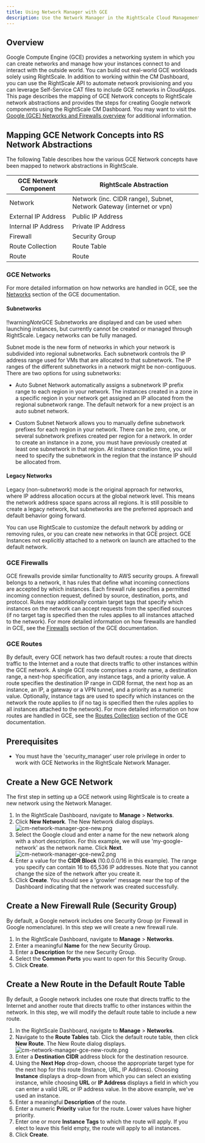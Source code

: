 ```yaml
---
title: Using Network Manager with GCE
description: Use the Network Manager in the RightScale Cloud Management Dashboard with Google Compute Engine (GCE).
---
```


## Overview

Google Compute Engine (GCE) provides a networking system in which you can create networks and manage how your instances connect to and interact with the outside world. You can build out real-world GCE workloads solely using RightScale. In addition to working within the CM Dashboard, you can use the RightScale API to automate network provisioning and you can leverage Self-Service CAT files to include GCE networks in CloudApps. This page describes the mapping of GCE Network concepts to RightScale network abstractions and provides the steps for creating Google network components using the RightScale CM Dashboard. You may want to visit the [Google (GCE) Networks and Firewalls overview](https://cloud.google.com/compute/docs/networks-and-firewalls) for additional information.

## Mapping GCE Network Concepts into RS Network Abstractions

The following Table describes how the various GCE Network concepts have been mapped to network abstractions in RightScale.

| GCE Network Component | RightScale Abstraction |
| --------------------- | ---------------------- |
| Network | Network (inc. CIDR range), Subnet, Network Gateway (internet or vpn) |
| External IP Address | Public IP Address |
| Internal IP Address | Private IP Address |
| Firewall | Security Group |
| Route Collection | Route Table |
| Route | Route |

### GCE Networks

For more detailed information on how networks are handled in GCE, see the [Networks](https://cloud.google.com/compute/docs/networking#networks) section of the GCE documentation.

#### Subnetworks

!!warning*Note*GCE Subnetworks are displayed and can be used when launching instances, but currently cannot be created or managed through RightScale. Legacy networks can be fully managed.

Subnet mode is the new form of networks in which your network is subdivided into regional subnetworks. Each subnetwork controls the IP address range used for VMs that are allocated to that subnetwork. The IP ranges of the different subnetworks in a network might be non-contiguous. There are two options for using subnetworks:

* Auto Subnet Network automatically assigns a subnetwork IP prefix range to each region in your network. The instances created in a zone in a specific region in your network get assigned an IP allocated from the regional subnetwork range. The default network for a new project is an auto subnet network.

* Custom Subnet Network allows you to manually define subnetwork prefixes for each region in your network. There can be zero, one, or several subnetwork prefixes created per region for a network. In order to create an instance in a zone, you must have previously created at least one subnetwork in that region. At instance creation time, you will need to specify the subnetwork in the region that the instance IP should be allocated from.

#### Legacy Networks

Legacy (non-subnetwork) mode is the original approach for networks, where IP address allocation occurs at the global network level. This means the network address space spans across all regions. It is still possible to create a legacy network, but subnetworks are the preferred approach and default behavior going forward.

You can use RightScale to customize the default network by adding or removing rules, or you can create new networks in that GCE project. GCE Instances not explicitly attached to a network on launch are attached to the default network. 

### GCE Firewalls

GCE firewalls provide similar functionality to AWS security groups. A firewall belongs to a network, it has rules that define what incoming connections are accepted by which instances. Each firewall rule specifies a permitted incoming connection request, defined by source, destination, ports, and protocol. Rules may additionally contain target tags that specify which instances on the network can accept requests from the specified sources (if no target tag is specified then the rules applies to all instances attached to the network). For more detailed information on how firewalls are handled in GCE, see the [Firewalls](https://cloud.google.com/compute/docs/networking#firewalls) section of the GCE documentation.

### GCE Routes

 By default, every GCE network has two default routes: a route that directs traffic to the Internet and a route that directs traffic to other instances within the GCE network. A single GCE route comprises a route name, a destination range, a next-hop specification, any instance tags, and a priority value. A route specifies the destination IP range in CIDR format, the next hop as an instance, an IP, a gateway or a VPN tunnel, and a priority as a numeric value. Optionally, instance tags are used to specify which instances on the network the route applies to (if no tag is specified then the rules applies to all instances attached to the network). For more detailed information on how routes are handled in GCE, see the [Routes Collection](https://cloud.google.com/compute/docs/networking#routing) section of the GCE documentation.

## Prerequisites

* You must have the 'security_manager' user role privilege in order to work with GCE Networks in the RightScale Network Manager.

## Create a New GCE Network

The first step in setting up a GCE network using RightScale is to create a new network using the Network Manager.

1. In the RightScale Dashboard, navigate to **Manage** > **Networks**.
2. Click **New Network**. The New Network dialog displays.  
    ![cm-network-manager-gce-new.png](/img/cm-network-manager-gce-new.png)  
3. Select the Google cloud and enter a name for the new network along with a short description. For this example, we will use 'my-google-network' as the network name. Click **Next**.
    ![cm-network-manager-gce-new2.png](/img/cm-network-manager-gce-new2.png)
4. Enter a value for the **CIDR Block** (10.0.0.0/16 in this example). The range you specify can contain 16 to 65,536 IP addresses. Note that you cannot change the size of the network after you create it.
5. Click **Create**. You should see a 'growler' message near the top of the Dashboard indicating that the network was created successfully.

## Create a New Firewall Rule (Security Group)

By default, a Google network includes one Security Group (or Firewall in Google nomenclature). In this step we will create a new firewall rule.

1. In the RightScale Dashboard, navigate to **Manage** > **Networks**.
2. Enter a meaningful **Name** for the new Security Group.
3. Enter a **Description** for the new Security Group.
4. Select the **Common Ports** you want to open for this Security Group.
5. Click **Create**.

## Create a New Route in the Default Route Table

By default, a Google network includes one route that directs traffic to the Internet and another route that directs traffic to other instances within the network. In this step, we will modify the default route table to include a new route.

1. In the RightScale Dashboard, navigate to **Manage** > **Networks**.
2. Navigate to the **Route Tables** tab. Click the default route table, then click **New Route**. The New Route dialog displays.
    ![cm-network-manager-gce-new-route.png](/img/cm-network-manager-gce-new-route.png)
3. Enter a **Destination CIDR** address block for the destination resource.
4. Using the **Next Hop** drop-down, choose the appropriate target type for the next hop for this route (Instance, URL, IP Address). Choosing **Instance** displays a drop-down from which you can select an existing instance, while choosing **URL** or **IP Address** displays a field in which you can enter a valid URL or IP address value. In the above example, we've used an instance.
5. Enter a meaningful **Description** of the route.
6. Enter a numeric **Priority** value for the route. Lower values have higher priority.
7. Enter one or more **Instance Tags** to which the route will apply. If you elect to leave this field empty, the route will apply to all instances.
8. Click **Create**.
